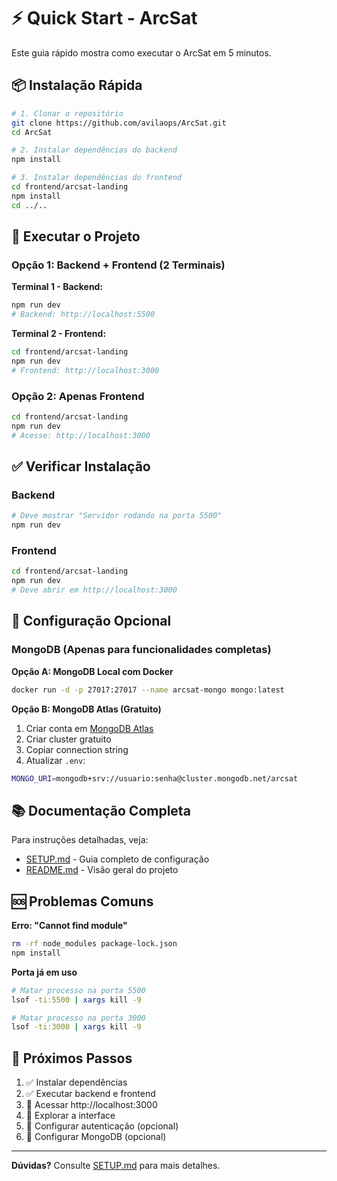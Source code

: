 # ⚡ Quick Start - ArcSat

Este guia rápido mostra como executar o ArcSat em 5 minutos.

## 📦 Instalação Rápida

```bash
# 1. Clonar o repositório
git clone https://github.com/avilaops/ArcSat.git
cd ArcSat

# 2. Instalar dependências do backend
npm install

# 3. Instalar dependências do frontend
cd frontend/arcsat-landing
npm install
cd ../..
```

## 🚀 Executar o Projeto

### Opção 1: Backend + Frontend (2 Terminais)

**Terminal 1 - Backend:**
```bash
npm run dev
# Backend: http://localhost:5500
```

**Terminal 2 - Frontend:**
```bash
cd frontend/arcsat-landing
npm run dev
# Frontend: http://localhost:3000
```

### Opção 2: Apenas Frontend

```bash
cd frontend/arcsat-landing
npm run dev
# Acesse: http://localhost:3000
```

## ✅ Verificar Instalação

### Backend
```bash
# Deve mostrar "Servidor rodando na porta 5500"
npm run dev
```

### Frontend
```bash
cd frontend/arcsat-landing
npm run dev
# Deve abrir em http://localhost:3000
```

## 🔧 Configuração Opcional

### MongoDB (Apenas para funcionalidades completas)

**Opção A: MongoDB Local com Docker**
```bash
docker run -d -p 27017:27017 --name arcsat-mongo mongo:latest
```

**Opção B: MongoDB Atlas (Gratuito)**
1. Criar conta em [MongoDB Atlas](https://www.mongodb.com/cloud/atlas)
2. Criar cluster gratuito
3. Copiar connection string
4. Atualizar `.env`:
```bash
MONGO_URI=mongodb+srv://usuario:senha@cluster.mongodb.net/arcsat
```

## 📚 Documentação Completa

Para instruções detalhadas, veja:
- [SETUP.md](./SETUP.md) - Guia completo de configuração
- [README.md](./README.md) - Visão geral do projeto

## 🆘 Problemas Comuns

**Erro: "Cannot find module"**
```bash
rm -rf node_modules package-lock.json
npm install
```

**Porta já em uso**
```bash
# Matar processo na porta 5500
lsof -ti:5500 | xargs kill -9

# Matar processo na porta 3000
lsof -ti:3000 | xargs kill -9
```

## 🎯 Próximos Passos

1. ✅ Instalar dependências
2. ✅ Executar backend e frontend
3. 📱 Acessar http://localhost:3000
4. 🎨 Explorar a interface
5. 🔐 Configurar autenticação (opcional)
6. 💾 Configurar MongoDB (opcional)

---

**Dúvidas?** Consulte [SETUP.md](./SETUP.md) para mais detalhes.

